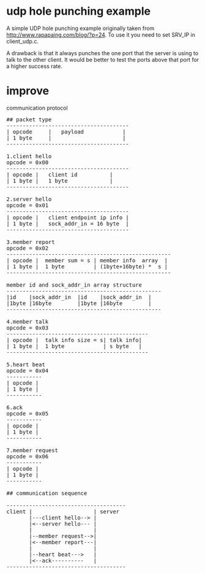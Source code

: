 # udp hole punching example
A simple UDP hole punching example originally taken from
http://www.rapapaing.com/blog/?p=24.
To use it you need to set SRV_IP in client_udp.c.

A drawback is that it always punches the one port
that the server is using to talk to the other client.
It would be better to test the ports above that port
for a higher success rate.

# improve
communication protocol 

<pre>
## packet type
--------------------------------------
| opcode     |   payload            |
| 1 byte     |                      |
--------------------------------------

1.client hello 
opcode = 0x00
--------------------------------------
| opcode |   client id          |
| 1 byte |   1 byte             |
--------------------------------------

2.server hello 
opcode = 0x01
--------------------------------------
| opcode |   client endpoint ip info |
| 1 byte |   sock_addr_in = 16 byte  |
--------------------------------------

3.member report
opcode = 0x02
---------------------------------------------------
| opcode |  member sum = s | member info  array  |
| 1 byte |  1 byte         | (1byte+16byte) *  s |
---------------------------------------------------

member id and sock_addr_in array structure
------------------------------------------------
|id    |sock_addr_in  |id    |sock_addr_in  |
|1byte |16byte        |1byte |16byte        |
------------------------------------------------

4.member talk
opcode = 0x03
--------------------------------------------
| opcode |  talk info size = s| talk info|
| 1 byte |  1 byte            | s byte   |
--------------------------------------------

5.heart beat
opcode = 0x04
-----------
| opcode | 
| 1 byte |
-----------

6.ack
opcode = 0x05
-----------
| opcode | 
| 1 byte |
-----------

7.member request
opcode = 0x06
-----------
| opcode | 
| 1 byte |
-----------

## communication sequence

-------------------------------------
client |                   | server
       |---client hello--> |
       |<--server hello--- |
       |                   |
       |--member request-->|
       |<--member report---|
       |                   |
       |--heart beat--->   |
       |<--ack----------   |
-------------------------------------

</pre>
